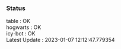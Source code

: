 ### Status


table : OK  
hogwarts : OK  
icy-bot : OK  
Latest Update : 2023-01-07 12:12:47.779354

